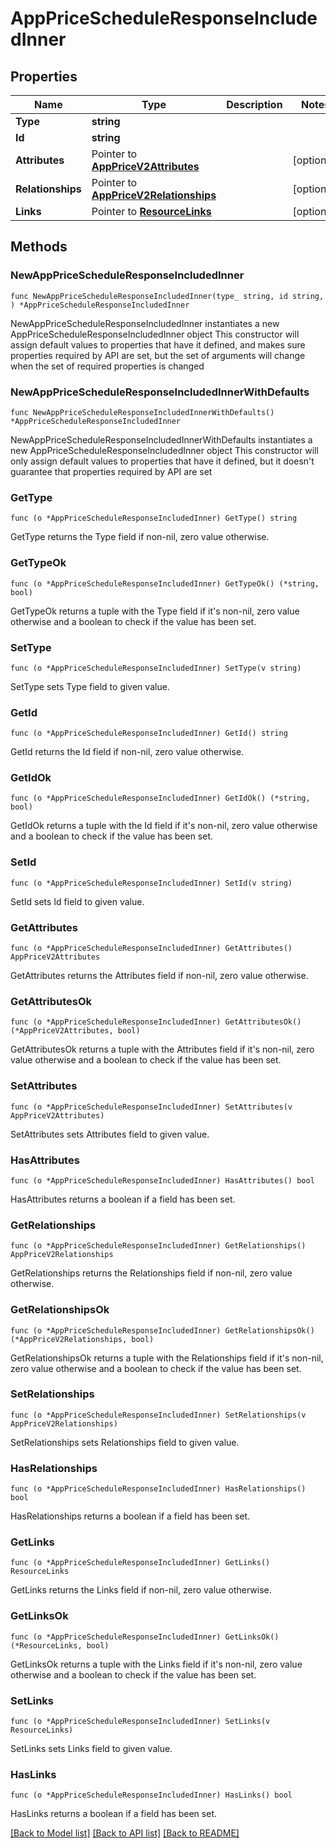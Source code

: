 # AppPriceScheduleResponseIncludedInner

## Properties

Name | Type | Description | Notes
------------ | ------------- | ------------- | -------------
**Type** | **string** |  | 
**Id** | **string** |  | 
**Attributes** | Pointer to [**AppPriceV2Attributes**](AppPriceV2Attributes.md) |  | [optional] 
**Relationships** | Pointer to [**AppPriceV2Relationships**](AppPriceV2Relationships.md) |  | [optional] 
**Links** | Pointer to [**ResourceLinks**](ResourceLinks.md) |  | [optional] 

## Methods

### NewAppPriceScheduleResponseIncludedInner

`func NewAppPriceScheduleResponseIncludedInner(type_ string, id string, ) *AppPriceScheduleResponseIncludedInner`

NewAppPriceScheduleResponseIncludedInner instantiates a new AppPriceScheduleResponseIncludedInner object
This constructor will assign default values to properties that have it defined,
and makes sure properties required by API are set, but the set of arguments
will change when the set of required properties is changed

### NewAppPriceScheduleResponseIncludedInnerWithDefaults

`func NewAppPriceScheduleResponseIncludedInnerWithDefaults() *AppPriceScheduleResponseIncludedInner`

NewAppPriceScheduleResponseIncludedInnerWithDefaults instantiates a new AppPriceScheduleResponseIncludedInner object
This constructor will only assign default values to properties that have it defined,
but it doesn't guarantee that properties required by API are set

### GetType

`func (o *AppPriceScheduleResponseIncludedInner) GetType() string`

GetType returns the Type field if non-nil, zero value otherwise.

### GetTypeOk

`func (o *AppPriceScheduleResponseIncludedInner) GetTypeOk() (*string, bool)`

GetTypeOk returns a tuple with the Type field if it's non-nil, zero value otherwise
and a boolean to check if the value has been set.

### SetType

`func (o *AppPriceScheduleResponseIncludedInner) SetType(v string)`

SetType sets Type field to given value.


### GetId

`func (o *AppPriceScheduleResponseIncludedInner) GetId() string`

GetId returns the Id field if non-nil, zero value otherwise.

### GetIdOk

`func (o *AppPriceScheduleResponseIncludedInner) GetIdOk() (*string, bool)`

GetIdOk returns a tuple with the Id field if it's non-nil, zero value otherwise
and a boolean to check if the value has been set.

### SetId

`func (o *AppPriceScheduleResponseIncludedInner) SetId(v string)`

SetId sets Id field to given value.


### GetAttributes

`func (o *AppPriceScheduleResponseIncludedInner) GetAttributes() AppPriceV2Attributes`

GetAttributes returns the Attributes field if non-nil, zero value otherwise.

### GetAttributesOk

`func (o *AppPriceScheduleResponseIncludedInner) GetAttributesOk() (*AppPriceV2Attributes, bool)`

GetAttributesOk returns a tuple with the Attributes field if it's non-nil, zero value otherwise
and a boolean to check if the value has been set.

### SetAttributes

`func (o *AppPriceScheduleResponseIncludedInner) SetAttributes(v AppPriceV2Attributes)`

SetAttributes sets Attributes field to given value.

### HasAttributes

`func (o *AppPriceScheduleResponseIncludedInner) HasAttributes() bool`

HasAttributes returns a boolean if a field has been set.

### GetRelationships

`func (o *AppPriceScheduleResponseIncludedInner) GetRelationships() AppPriceV2Relationships`

GetRelationships returns the Relationships field if non-nil, zero value otherwise.

### GetRelationshipsOk

`func (o *AppPriceScheduleResponseIncludedInner) GetRelationshipsOk() (*AppPriceV2Relationships, bool)`

GetRelationshipsOk returns a tuple with the Relationships field if it's non-nil, zero value otherwise
and a boolean to check if the value has been set.

### SetRelationships

`func (o *AppPriceScheduleResponseIncludedInner) SetRelationships(v AppPriceV2Relationships)`

SetRelationships sets Relationships field to given value.

### HasRelationships

`func (o *AppPriceScheduleResponseIncludedInner) HasRelationships() bool`

HasRelationships returns a boolean if a field has been set.

### GetLinks

`func (o *AppPriceScheduleResponseIncludedInner) GetLinks() ResourceLinks`

GetLinks returns the Links field if non-nil, zero value otherwise.

### GetLinksOk

`func (o *AppPriceScheduleResponseIncludedInner) GetLinksOk() (*ResourceLinks, bool)`

GetLinksOk returns a tuple with the Links field if it's non-nil, zero value otherwise
and a boolean to check if the value has been set.

### SetLinks

`func (o *AppPriceScheduleResponseIncludedInner) SetLinks(v ResourceLinks)`

SetLinks sets Links field to given value.

### HasLinks

`func (o *AppPriceScheduleResponseIncludedInner) HasLinks() bool`

HasLinks returns a boolean if a field has been set.


[[Back to Model list]](../README.md#documentation-for-models) [[Back to API list]](../README.md#documentation-for-api-endpoints) [[Back to README]](../README.md)


